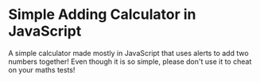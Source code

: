 # Simple Adding Calculator in JavaScript
A simple calculator made mostly in JavaScript that uses alerts to add two numbers together! Even though it is so simple, please don't use it to cheat on your maths tests!
